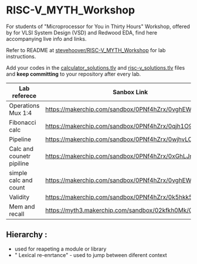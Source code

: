 # RISC-V_MYTH_Workshop

For students of "Microprocessor for You in Thirty Hours" Workshop, offered by for VLSI System Design (VSD) and Redwood EDA, find here accompanying live info and links.

Refer to README at [stevehoover/RISC-V_MYTH_Workshop](https://github.com/stevehoover/RISC-V_MYTH_Workshop) for lab instructions.

Add your codes in the [calculator_solutions.tlv](calculator_solutions.tlv) and [risc-v_solutions.tlv](risc-v_solutions.tlv) files and **keep committing** to your repository after every lab.

|Lab referece|Sanbox Link|
|---|---|
Operations Mux 1:4| https://makerchip.com/sandbox/0PNf4hZrx/0vghEW0 | 
Fibonacci calc	| https://makerchip.com/sandbox/0PNf4hZrx/0qjh1O9 | 
Pipeline	| https://makerchip.com/sandbox/0PNf4hZrx/0wjhvLO# | 
Calc and counetr pipiline	| https://makerchip.com/sandbox/0PNf4hZrx/0xGhLJr |
simple calc and count	| https://makerchip.com/sandbox/0PNf4hZrx/0vghEW0# |
Validity	| https://makerchip.com/sandbox/0PNf4hZrx/0k5hkk5 |
Mem and recall	| https://myth3.makerchip.com/sandbox/02kfkh0Mk/0oYhDD6 |

## Hierarchy :
- used for reapeting a module  or library 
- " Lexical re-enrtance" -  used to jump between diferent context  
